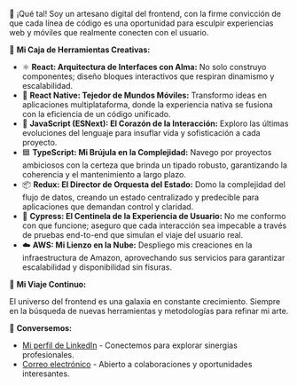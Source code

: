 👋 ¡Qué tal! Soy un artesano digital del frontend, con la firme convicción de que cada línea de código es una oportunidad para esculpir experiencias web y móviles que realmente conecten con el usuario.

🚀 **Mi Caja de Herramientas Creativas:**

* ⚛️ **React: Arquitectura de Interfaces con Alma:** No solo construyo componentes; diseño bloques interactivos que respiran dinamismo y escalabilidad.
* 📱 **React Native: Tejedor de Mundos Móviles:** Transformo ideas en aplicaciones multiplataforma, donde la experiencia nativa se fusiona con la eficiencia de un código unificado.
* 📜 **JavaScript (ESNext): El Corazón de la Interacción:** Exploro las últimas evoluciones del lenguaje para insuflar vida y sofisticación a cada proyecto.
* 🟦 **TypeScript: Mi Brújula en la Complejidad:** Navego por proyectos ambiciosos con la certeza que brinda un tipado robusto, garantizando la coherencia y el mantenimiento a largo plazo.
* 📦 **Redux: El Director de Orquesta del Estado:** Domo la complejidad del flujo de datos, creando un estado centralizado y predecible para aplicaciones que demandan control y claridad.
* 🧪 **Cypress: El Centinela de la Experiencia de Usuario:** No me conformo con que funcione; aseguro que cada interacción sea impecable a través de pruebas end-to-end que simulan el viaje del usuario real.
* ☁️ **AWS: Mi Lienzo en la Nube:** Despliego mis creaciones en la infraestructura de Amazon, aprovechando sus servicios para garantizar escalabilidad y disponibilidad sin fisuras.

🌱 **Mi Viaje Continuo:**

El universo del frontend es una galaxia en constante crecimiento. Siempre en la búsqueda de nuevas herramientas y metodologías para refinar mi arte.

🔗 **Conversemos:**

* [Mi perfil de LinkedIn](https://www.linkedin.com/in/hugo-rivero-dev) - Conectemos para explorar sinergias profesionales.
* [Correo electrónico](hugo200440@gmail.com) - Abierto a colaboraciones y oportunidades interesantes.
